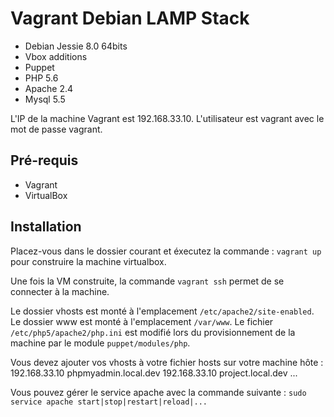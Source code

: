 Vagrant Debian LAMP Stack
=========================
 - Debian Jessie 8.0 64bits
 - Vbox additions
 - Puppet
 - PHP 5.6
 - Apache 2.4
 - Mysql 5.5

L'IP de la machine Vagrant est 192.168.33.10.
L'utilisateur est vagrant avec le mot de passe vagrant.

Pré-requis
----------
 - Vagrant
 - VirtualBox

Installation
------------
Placez-vous dans le dossier courant et éxecutez la commande : `vagrant up` pour construire la machine virtualbox.

Une fois la VM construite, la commande `vagrant ssh` permet de se connecter à la machine.

Le dossier vhosts est monté à l'emplacement `/etc/apache2/site-enabled`.
Le dossier www est monté à l'emplacement `/var/www`.
Le fichier `/etc/php5/apache2/php.ini` est modifié lors du provisionnement de la machine par le module `puppet/modules/php`.

Vous devez ajouter vos vhosts à votre fichier hosts sur votre machine hôte :
192.168.33.10 phpmyadmin.local.dev
192.168.33.10 project.local.dev
...

Vous pouvez gérer le service apache avec la commande suivante :
`sudo service apache start|stop|restart|reload|...`
